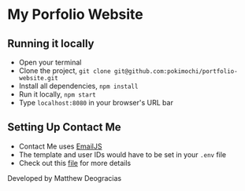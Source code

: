 # My Porfolio Website

## Running it locally
- Open your terminal
- Clone the project, `git clone git@github.com:pokimochi/portfolio-website.git`
- Install all dependencies, `npm install`
- Run it locally, `npm start`
- Type `localhost:8080` in your browser's URL bar

## Setting Up Contact Me
- Contact Me uses [EmailJS](https://github.com/emailjs-com/emailjs-sdk)
- The template and user IDs would have to be set in your `.env` file
- Check out this [file](src/Email.js) for more details

Developed by Matthew Deogracias